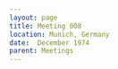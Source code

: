 ```yaml
---
layout: page
title: Meeting 008
location: Munich, Germany
date:  December 1974
parent: Meetings
---
```

